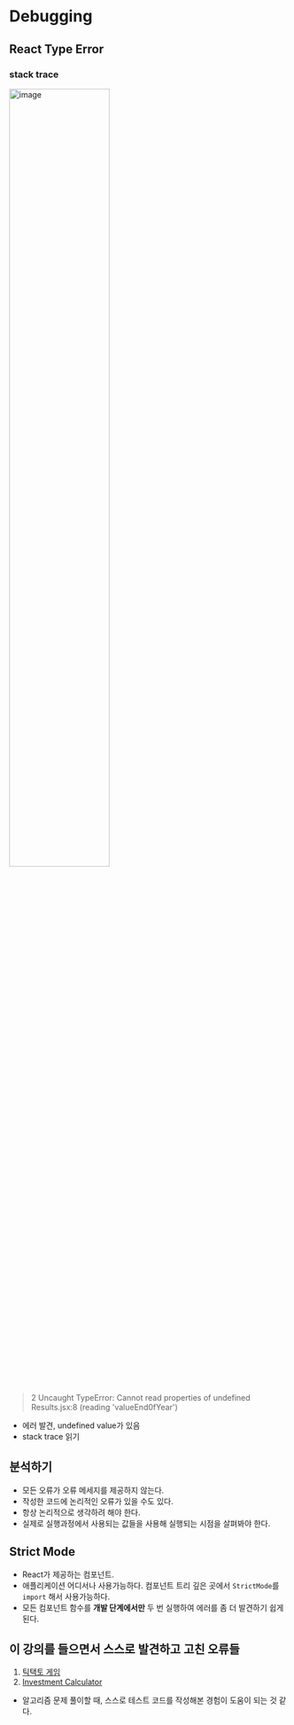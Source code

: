 # Debugging

## React Type Error

### stack trace

<img src="https://github.com/ash9river/React-Learned/assets/121378532/c9f18380-eec7-4657-8631-5bfd04d8ffc8" alt="image" width="60%" height="60%">


> 2 Uncaught TypeError: Cannot read properties of undefined Results.jsx:8 (reading 'valueEnd0fYear')

- 에러 발견, undefined value가 있음
- stack trace 읽기

## 분석하기

- 모든 오류가 오류 메세지를 제공하지 않는다.
- 작성한 코드에 논리적인 오류가 있을 수도 있다.
- 항상 논리적으로 생각하려 해야 한다.
- 실제로 실행과정에서 사용되는 값들을 사용해 실행되는 시점을 살펴봐야 한다.

## Strict Mode

- React가 제공하는 컴포넌트.
- 애플리케이션 어디서나 사용가능하다. 컴포넌트 트리 깊은 곳에서 `StrictMode`를 `import` 해서 사용가능하다.
- 모든 컴포넌트 함수를 **개발 단계에서만** 두 번 실행하여 에러를 좀 더 발견하기 쉽게 된다.

## 이 강의를 들으면서 스스로 발견하고 고친 오류들

1. [틱택토 게임](https://github.com/ash9river/React-Learned/tree/main/section04#%EA%B0%95%EC%9D%98%EC%97%90%EC%84%9C-%EA%B3%A0%EC%B9%98%EC%A7%80-%EC%95%8A%EC%9D%80-%EC%98%A4%EB%A5%98)
2. [Investment Calculator](https://github.com/ash9river/React-Learned/tree/main/section05)

- 알고리즘 문제 풀이할 때, 스스로 테스트 코드를 작성해본 경험이 도움이 되는 것 같다.
